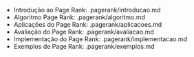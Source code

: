- Introdução ao Page Rank: .pagerank/introducao.md
- Algoritmo Page Rank: .pagerank/algoritmo.md
- Aplicações do Page Rank: .pagerank/aplicacoes.md
- Avaliação do Page Rank: .pagerank/avaliacao.md
- Implementação do Page Rank: .pagerank/implementacao.md
- Exemplos de Page Rank: .pagerank/exemplos.md
